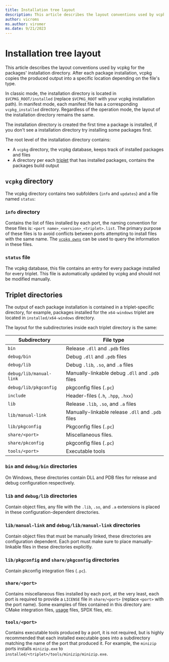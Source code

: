 ```yaml
---
title: Installation tree layout
description: This article describes the layout conventions used by vcpkg when copying build output into the installation directory.
author: vicroms
ms.author: viromer
ms.date: 9/21/2023
---
```

# Installation tree layout

This article describes the layout conventions used by vcpkg for the packages' installation directory. After each
package installation, vcpkg copies the produced output into a specific location depending on the
file's type.

In classic mode, the installation directory is located in `$VCPKG_ROOT/installed` (replace
`$VCPKG_ROOT` with your vcpkg installation path). In manifest mode, each manifest file has a
corresponding `vcpkg_installed` directory. Regardless of the operation mode, the layout of the
installation directory remains the same.

The installation directory is created the first time a package is installed, if you don't see a
installation directory try installing some packages first.

The root level of the installation directory contains:

* A `vcpkg` directory, the vcpkg database, keeps track of installed packages and files
* A directory per each [triplet](../users/triplets.md) that has installed packages, contains the
  packages build output

## `vcpkg` directory

The vcpkg directory contains two subfolders (`info` and `updates`) and a file named `status`:

### `info` directory

Contains the list of files installed by each port, the naming convention for these files is: 
`<port name>_<version>_<triplet>.list`. The primary purpose of these files is to avoid conflicts
between ports attempting to install files with the same name. The [`vcpkg
owns`](../commands/owns.md) can be used to query the information in these files.

### `status` file

The vcpkg database, this file contains an entry for every package installed for every triplet. This
file is automatically updated by vcpkg and should not be modified manually.

## Triplet directories

The output of each package installation is contained in a triplet-specific directory, for example,
packages installed for the `x64-windows` triplet are located in `installed/x64-windows` directory.

The layout for the subdirectories inside each triplet directory is the same:

| Subdirectory            | File type                                         | 
| ----------------------- | ------------------------------------------------- |
| `bin`                   | Release `.dll` and `.pdb` files                   |
| `debug/bin`             | Debug `.dll` and `.pdb` files                     |
| `debug/lib`             | Debug `.lib`, `.so`, and `.a` files               |
| `debug/lib/manual-link` | Manually-linkable debug `.dll` and `.pdb` files   |
| `debug/lib/pkgconfig`   | pkgconfig files (`.pc`)                           |
| `include`               | Header-files (`.h`, `.hpp`, `.hxx`)               |
| `lib`                   | Release `.lib`, `.so`, and `.a` files             |
| `lib/manual-link`       | Manually-linkable release `.dll` and `.pdb` files |
| `lib/pkgconfig`         | Pkgconfig files (`.pc`)                           |
| `share/<port>`          | Miscellaneous files.                              |
| `share/pkconfig`        | pkgconfig files (`.pc`)                           |
| `tools/<port>`          | Executable tools                                  |


### `bin` and `debug/bin` directories

On Windows, these directories contain DLL and PDB files for release and debug configuration
respectively.

### `lib` and `debug/lib` directories

Contain object files, any file with the `.lib`, `.so`, and `.a` extensions is placed in these
configuration-dependent directories.

### `lib/manual-link` and `debug/lib/manual-link` directories

Contain object files that must be manually linked, these directories are configuration dependent.
Each port must make sure to place manually-linkable files in these directories explicitly.

### `lib/pkgconfig` and `share/pkgconfig` directories

Contain pkconfig integration files (`.pc`).

### `share/<port>`

Contains miscellaneous files installed by each port, at the very least, each port is required to
provide a `LICENSE` file in `share/<port>` (replace `<port>` with the port name). Some examples of
files contained in this directory are: CMake integration files,
[usage](../maintainers/handling-usage-files.md) files, SPDX files, etc.

### `tools/<port>`

Contains executable tools produced by a port, it is not required, but is highly recommended that
each installed executable goes into a subdirectory matching the name of the port that produced it.
For example, the `minizip` ports installs `minizip.exe` to
`installed/<triplet>/tools/minizip/minizip.exe`.
